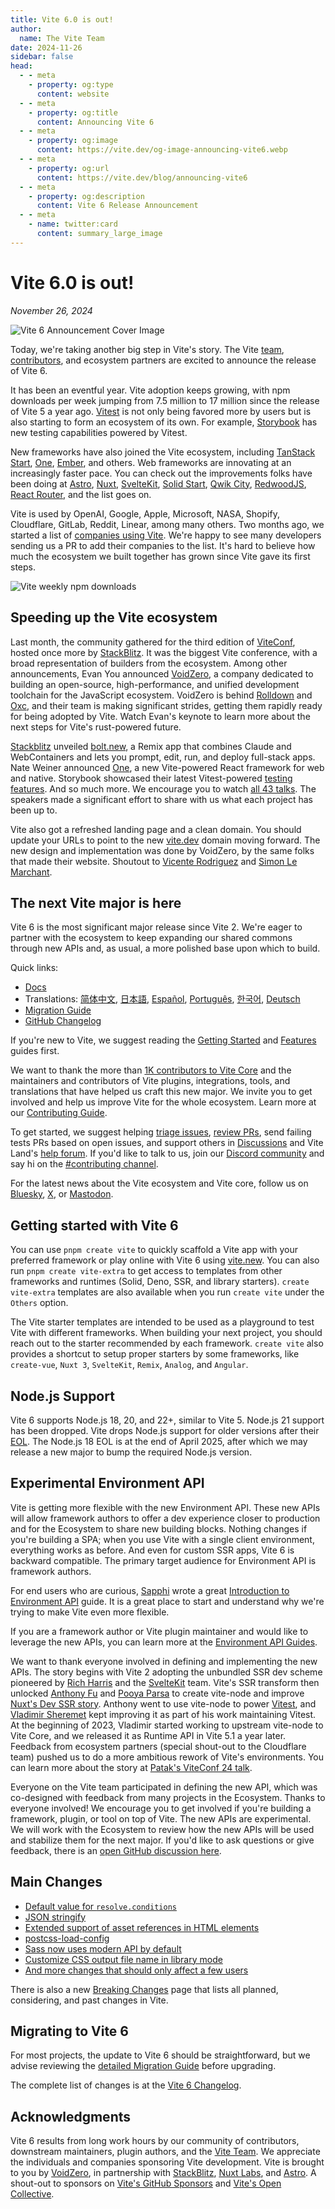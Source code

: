 ```yaml
---
title: Vite 6.0 is out!
author:
  name: The Vite Team
date: 2024-11-26
sidebar: false
head:
  - - meta
    - property: og:type
      content: website
  - - meta
    - property: og:title
      content: Announcing Vite 6
  - - meta
    - property: og:image
      content: https://vite.dev/og-image-announcing-vite6.webp
  - - meta
    - property: og:url
      content: https://vite.dev/blog/announcing-vite6
  - - meta
    - property: og:description
      content: Vite 6 Release Announcement
  - - meta
    - name: twitter:card
      content: summary_large_image
---
```


# Vite 6.0 is out!

_November 26, 2024_

![Vite 6 Announcement Cover Image](/og-image-announcing-vite6.webp)

Today, we're taking another big step in Vite's story. The Vite [team](/team), [contributors](https://github.com/vitejs/vite/graphs/contributors), and ecosystem partners are excited to announce the release of Vite 6.

It has been an eventful year. Vite adoption keeps growing, with npm downloads per week jumping from 7.5 million to 17 million since the release of Vite 5 a year ago. [Vitest](https://vitest.dev) is not only being favored more by users but is also starting to form an ecosystem of its own. For example, [Storybook](https://storybook.js.org) has new testing capabilities powered by Vitest.

New frameworks have also joined the Vite ecosystem, including [TanStack Start](https://tanstack.com/start), [One](https://onestack.dev/), [Ember](https://emberjs.com/), and others. Web frameworks are innovating at an increasingly faster pace. You can check out the improvements folks have been doing at [Astro](https://astro.build/), [Nuxt](https://nuxt.com/), [SvelteKit](https://kit.svelte.dev/), [Solid Start](https://www.solidjs.com/blog/introducing-solidstart), [Qwik City](https://qwik.builder.io/qwikcity/overview/), [RedwoodJS](https://redwoodjs.com/), [React Router](https://reactrouter.com/), and the list goes on.

Vite is used by OpenAI, Google, Apple, Microsoft, NASA, Shopify, Cloudflare, GitLab, Reddit, Linear, among many others. Two months ago, we started a list of [companies using Vite](https://github.com/vitejs/companies-using-vite). We're happy to see many developers sending us a PR to add their companies to the list. It's hard to believe how much the ecosystem we built together has grown since Vite gave its first steps.

![Vite weekly npm downloads](/vite6-npm-weekly-downloads.webp)

## Speeding up the Vite ecosystem

Last month, the community gathered for the third edition of [ViteConf](https://viteconf.org/24/replay), hosted once more by [StackBlitz](https://stackblitz.com). It was the biggest Vite conference, with a broad representation of builders from the ecosystem. Among other announcements, Evan You announced [VoidZero](https://staging.voidzero.dev/posts/announcing-voidzero-inc), a company dedicated to building an open-source, high-performance, and unified development toolchain for the JavaScript ecosystem. VoidZero is behind [Rolldown](https://rolldown.rs) and [Oxc](https://oxc.rs), and their team is making significant strides, getting them rapidly ready for being adopted by Vite. Watch Evan's keynote to learn more about the next steps for Vite's rust-powered future.

<YouTubeVideo videoId="EKvvptbTx6k?si=EZ-rFJn4pDW3tUvp" />

[Stackblitz](https://stackblitz.com) unveiled [bolt.new](https://bolt.new), a Remix app that combines Claude and WebContainers and lets you prompt, edit, run, and deploy full-stack apps. Nate Weiner announced [One](https://onestack.dev/), a new Vite-powered React framework for web and native. Storybook showcased their latest Vitest-powered [testing features](https://youtu.be/8t5wxrFpCQY?si=PYZoWKf-45goQYDt). And so much more. We encourage you to watch [all 43 talks](https://www.youtube.com/playlist?list=PLqGQbXn_GDmnObDzgjUF4Krsfl6OUKxtp). The speakers made a significant effort to share with us what each project has been up to.

Vite also got a refreshed landing page and a clean domain. You should update your URLs to point to the new [vite.dev](https://vite.dev) domain moving forward. The new design and implementation was done by VoidZero, by the same folks that made their website. Shoutout to [Vicente Rodriguez](https://bento.me/rmoon) and [Simon Le Marchant](https://marchantweb.com/).

## The next Vite major is here

Vite 6 is the most significant major release since Vite 2. We're eager to partner with the ecosystem to keep expanding our shared commons through new APIs and, as usual, a more polished base upon which to build.

Quick links:

- [Docs](/)
- Translations: [简体中文](https://cn.vite.dev/), [日本語](https://ja.vite.dev/), [Español](https://es.vite.dev/), [Português](https://pt.vite.dev/), [한국어](https://ko.vite.dev/), [Deutsch](https://de.vite.dev/)
- [Migration Guide](/guide/migration)
- [GitHub Changelog](https://github.com/vitejs/vite/blob/main/packages/vite/CHANGELOG.md#600-2024-11-26)

If you're new to Vite, we suggest reading the [Getting Started](/guide/) and [Features](/guide/features) guides first.

We want to thank the more than [1K contributors to Vite Core](https://github.com/vitejs/vite/graphs/contributors) and the maintainers and contributors of Vite plugins, integrations, tools, and translations that have helped us craft this new major. We invite you to get involved and help us improve Vite for the whole ecosystem. Learn more at our [Contributing Guide](https://github.com/vitejs/vite/blob/main/CONTRIBUTING.md).

To get started, we suggest helping [triage issues](https://github.com/vitejs/vite/issues), [review PRs](https://github.com/vitejs/vite/pulls), send failing tests PRs based on open issues, and support others in [Discussions](https://github.com/vitejs/vite/discussions) and Vite Land's [help forum](https://discord.com/channels/804011606160703521/1019670660856942652). If you'd like to talk to us, join our [Discord community](http://chat.vite.dev/) and say hi on the [#contributing channel](https://discord.com/channels/804011606160703521/804439875226173480).

For the latest news about the Vite ecosystem and Vite core, follow us on [Bluesky](https://bsky.app/profile/vite.dev), [X](https://twitter.com/vite_js), or [Mastodon](https://webtoo.ls/@vite).

## Getting started with Vite 6

You can use `pnpm create vite` to quickly scaffold a Vite app with your preferred framework or play online with Vite 6 using [vite.new](https://vite.new). You can also run `pnpm create vite-extra` to get access to templates from other frameworks and runtimes (Solid, Deno, SSR, and library starters). `create vite-extra` templates are also available when you run `create vite` under the `Others` option.

The Vite starter templates are intended to be used as a playground to test Vite with different frameworks. When building your next project, you should reach out to the starter recommended by each framework. `create vite` also provides a shortcut to setup proper starters by some frameworks, like `create-vue`, `Nuxt 3`, `SvelteKit`, `Remix`, `Analog`, and `Angular`.

## Node.js Support

Vite 6 supports Node.js 18, 20, and 22+, similar to Vite 5. Node.js 21 support has been dropped. Vite drops Node.js support for older versions after their [EOL](https://endoflife.date/nodejs). The Node.js 18 EOL is at the end of April 2025, after which we may release a new major to bump the required Node.js version.

## Experimental Environment API

Vite is getting more flexible with the new Environment API. These new APIs will allow framework authors to offer a dev experience closer to production and for the Ecosystem to share new building blocks. Nothing changes if you're building a SPA; when you use Vite with a single client environment, everything works as before. And even for custom SSR apps, Vite 6 is backward compatible. The primary target audience for Environment API is framework authors.

For end users who are curious, [Sapphi](https://github.com/sapphi-red) wrote a great [Introduction to Environment API](https://green.sapphi.red/blog/increasing-vites-potential-with-the-environment-api) guide. It is a great place to start and understand why we're trying to make Vite even more flexible.

If you are a framework author or Vite plugin maintainer and would like to leverage the new APIs, you can learn more at the [Environment API Guides](https://main.vite.dev/guide/api-environment).

We want to thank everyone involved in defining and implementing the new APIs. The story begins with Vite 2 adopting the unbundled SSR dev scheme pioneered by [Rich Harris](https://github.com/Rich-Harris) and the [SvelteKit](https://svelte.dev/docs/kit) team. Vite's SSR transform then unlocked [Anthony Fu](https://github.com/antfu/) and [Pooya Parsa](https://github.com/pi0) to create vite-node and improve [Nuxt's Dev SSR story](https://antfu.me/posts/dev-ssr-on-nuxt). Anthony went to use vite-node to power [Vitest](https://vitest.dev), and [Vladimir Sheremet](https://github.com/sheremet-va) kept improving it as part of his work maintaining Vitest. At the beginning of 2023, Vladimir started working to upstream vite-node to Vite Core, and we released it as Runtime API in Vite 5.1 a year later. Feedback from ecosystem partners (special shout-out to the Cloudflare team) pushed us to do a more ambitious rework of Vite's environments. You can learn more about the story at [Patak's ViteConf 24 talk](https://www.youtube.com/watch?v=WImor3HDyqU?si=EZ-rFJn4pDW3tUvp).

Everyone on the Vite team participated in defining the new API, which was co-designed with feedback from many projects in the Ecosystem. Thanks to everyone involved! We encourage you to get involved if you're building a framework, plugin, or tool on top of Vite. The new APIs are experimental. We will work with the Ecosystem to review how the new APIs will be used and stabilize them for the next major. If you'd like to ask questions or give feedback, there is an [open GitHub discussion here](https://github.com/vitejs/vite/discussions/16358).

## Main Changes

- [Default value for `resolve.conditions`](/guide/migration#default-value-for-resolve-conditions)
- [JSON stringify](/guide/migration#json-stringify)
- [Extended support of asset references in HTML elements](/guide/migration#extended-support-of-asset-references-in-html-elements)
- [postcss-load-config](/guide/migration#postcss-load-config)
- [Sass now uses modern API by default](/guide/migration#sass-now-uses-modern-api-by-default)
- [Customize CSS output file name in library mode](/guide/migration#customize-css-output-file-name-in-library-mode)
- [And more changes that should only affect a few users](/guide/migration#advanced)

There is also a new [Breaking Changes](/changes/) page that lists all planned, considering, and past changes in Vite.

## Migrating to Vite 6

For most projects, the update to Vite 6 should be straightforward, but we advise reviewing the [detailed Migration Guide](/guide/migration) before upgrading.

The complete list of changes is at the [Vite 6 Changelog](https://github.com/vitejs/vite/blob/main/packages/vite/CHANGELOG.md#500-2024-11-26).

## Acknowledgments

Vite 6 results from long work hours by our community of contributors, downstream maintainers, plugin authors, and the [Vite Team](/team). We appreciate the individuals and companies sponsoring Vite development. Vite is brought to you by [VoidZero](https://voidzero.dev), in partnership with [StackBlitz](https://stackblitz.com/), [Nuxt Labs](https://nuxtlabs.com/), and [Astro](https://astro.build). A shout-out to sponsors on [Vite's GitHub Sponsors](https://github.com/sponsors/vitejs) and [Vite's Open Collective](https://opencollective.com/vite).
